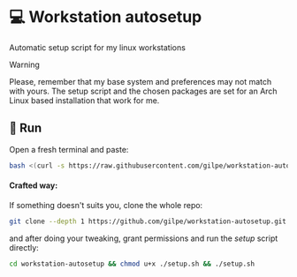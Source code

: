 # 💻 Workstation autosetup
Automatic setup script for my linux workstations 

> [!WARNING]
Please, remember that my base system and preferences may not match with yours. The setup script and the chosen packages are set for an Arch Linux based installation that work for me.

## 🚀 Run
Open a fresh terminal and paste:
```bash
bash <(curl -s https://raw.githubusercontent.com/gilpe/workstation-autosetup/main/launch.sh)
```
#### Crafted way:
If something doesn't suits you, clone the whole repo: 
```bash
git clone --depth 1 https://github.com/gilpe/workstation-autosetup.git
```
and after doing your tweaking, grant permissions and run the _setup_ script directly: 
```bash
cd workstation-autosetup && chmod u+x ./setup.sh && ./setup.sh
```